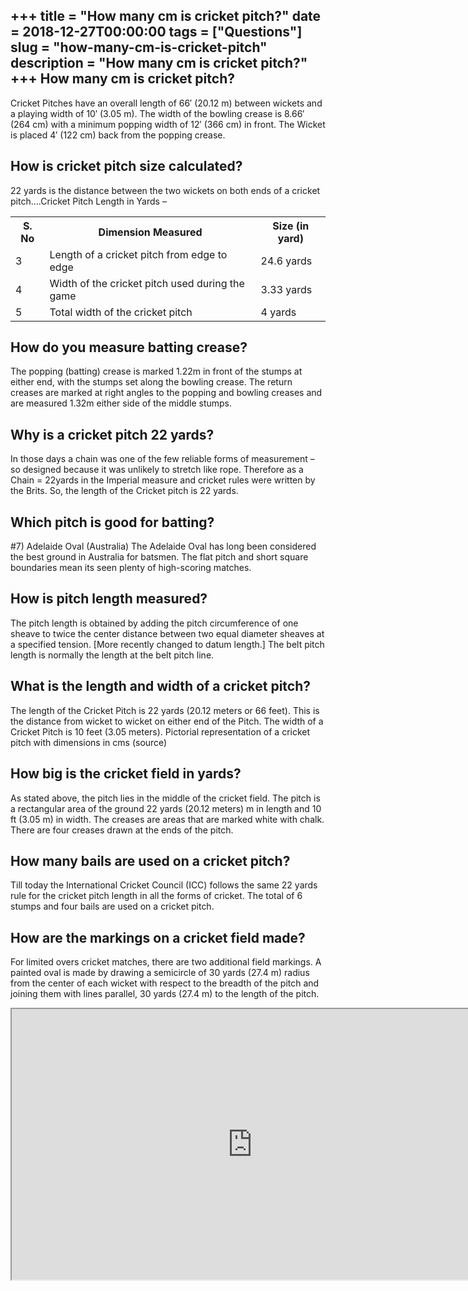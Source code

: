 +++
title = "How many cm is cricket pitch?"
date = 2018-12-27T00:00:00
tags = ["Questions"]
slug = "how-many-cm-is-cricket-pitch"
description = "How many cm is cricket pitch?"
+++
How many cm is cricket pitch?
-----------------------------

Cricket Pitches have an overall length of 66′ (20.12 m) between wickets and a playing width of 10′ (3.05 m). The width of the bowling crease is 8.66′ (264 cm) with a minimum popping width of 12′ (366 cm) in front. The Wicket is placed 4′ (122 cm) back from the popping crease.

How is cricket pitch size calculated?
-------------------------------------

22 yards is the distance between the two wickets on both ends of a cricket pitch….Cricket Pitch Length in Yards –

<table><tr><th>S. No</th><th>Dimension Measured</th><th>Size (in yard)</th></tr><tr><td>3</td><td>Length of a cricket pitch from edge to edge</td><td>24.6 yards</td></tr><tr><td>4</td><td>Width of the cricket pitch used during the game</td><td>3.33 yards</td></tr><tr><td>5</td><td>Total width of the cricket pitch</td><td>4 yards</td></tr></table>

How do you measure batting crease?
----------------------------------

The popping (batting) crease is marked 1.22m in front of the stumps at either end, with the stumps set along the bowling crease. The return creases are marked at right angles to the popping and bowling creases and are measured 1.32m either side of the middle stumps.

Why is a cricket pitch 22 yards?
--------------------------------

In those days a chain was one of the few reliable forms of measurement – so designed because it was unlikely to stretch like rope. Therefore as a Chain = 22yards in the Imperial measure and cricket rules were written by the Brits. So, the length of the Cricket pitch is 22 yards.

Which pitch is good for batting?
--------------------------------

\#7) Adelaide Oval (Australia) The Adelaide Oval has long been considered the best ground in Australia for batsmen. The flat pitch and short square boundaries mean its seen plenty of high-scoring matches.

How is pitch length measured?
-----------------------------

The pitch length is obtained by adding the pitch circumference of one sheave to twice the center distance between two equal diameter sheaves at a specified tension. \[More recently changed to datum length.\] The belt pitch length is normally the length at the belt pitch line.

What is the length and width of a cricket pitch?
------------------------------------------------

The length of the Cricket Pitch is 22 yards (20.12 meters or 66 feet). This is the distance from wicket to wicket on either end of the Pitch. The width of a Cricket Pitch is 10 feet (3.05 meters). Pictorial representation of a cricket pitch with dimensions in cms (source)

How big is the cricket field in yards?
--------------------------------------

As stated above, the pitch lies in the middle of the cricket field. The pitch is a rectangular area of the ground 22 yards (20.12 meters) m in length and 10 ft (3.05 m) in width. The creases are areas that are marked white with chalk. There are four creases drawn at the ends of the pitch.

How many bails are used on a cricket pitch?
-------------------------------------------

Till today the International Cricket Council (ICC) follows the same 22 yards rule for the cricket pitch length in all the forms of cricket. The total of 6 stumps and four bails are used on a cricket pitch.

How are the markings on a cricket field made?
---------------------------------------------

For limited overs cricket matches, there are two additional field markings. A painted oval is made by drawing a semicircle of 30 yards (27.4 m) radius from the center of each wicket with respect to the breadth of the pitch and joining them with lines parallel, 30 yards (27.4 m) to the length of the pitch.

<iframe allow="accelerometer; autoplay; clipboard-write; encrypted-media; gyroscope; picture-in-picture" allowfullscreen="" class="__youtube_prefs__  epyt-is-override  no-lazyload" data-no-lazy="1" data-origheight="433" data-origwidth="770" data-skipgform_ajax_framebjll="" height="433" id="_ytid_49869" loading="lazy" src="https://www.youtube.com/embed/ciPdnxOW92Q?enablejsapi=1&autoplay=0&cc_load_policy=0&cc_lang_pref=&iv_load_policy=1&loop=0&modestbranding=0&rel=1&fs=1&playsinline=0&autohide=2&theme=dark&color=red&controls=1&" title="YouTube player" width="770"></iframe>